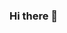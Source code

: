 ### Hi there 👋

<!--
- 🌱 I’m currently learning to become a Full Stack Developer
- 💬 Ask me about anything!
- 📫 How to reach me: Bradlee1999.Bassett@gmail.com
-->
